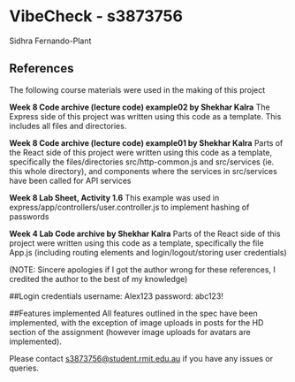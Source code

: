 # VibeCheck - s3873756
Sidhra Fernando-Plant

## References
The following course materials were used in the making of this project

**Week 8 Code archive (lecture code) example02 by Shekhar Kalra**
    The Express side of this project was written using this code as a template. This includes all files and directories.

**Week 8 Code archive (lecture code) example01 by Shekhar Kalra**
    Parts of the React side of this project were written using this code as a template, specifically the files/directories src/http-common.js and src/services (ie. this whole directory), and components where the services in src/services have been called for API services

**Week 8 Lab Sheet, Activity 1.6**
    This example was used in express/app/controllers/user.controller.js to implement hashing of passwords

**Week 4 Lab Code archive by Shekhar Kalra**
    Parts of the React side of this project were written using this code as a template, specifically the file App.js (including routing elements and login/logout/storing user credentials)

(NOTE: Sincere apologies if I got the author wrong for these references, I credited the author to the best of my knowledge)


##Login credentials
username: Alex123
password: abc123!

##Features implemented
All features outlined in the spec have been implemented, with the exception of image uploads in posts for the HD section of the assignment (however image uploads for avatars are implemented).

Please contact s3873756@student.rmit.edu.au if you have any issues or queries.
